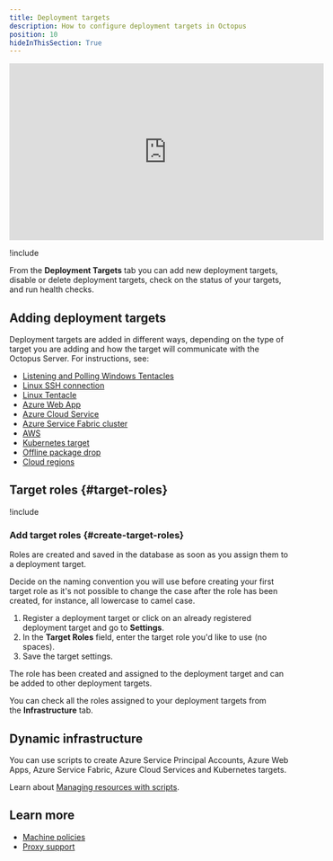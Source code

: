 ```yaml
---
title: Deployment targets
description: How to configure deployment targets in Octopus
position: 10
hideInThisSection: True
---
```


<iframe width="560" height="315" src="https://www.youtube.com/embed/CBws8yDaN4w" frameborder="0" allow="accelerometer; autoplay; encrypted-media; gyroscope; picture-in-picture" allowfullscreen></iframe>

!include <deployment-targets>

From the **Deployment Targets** tab you can add new deployment targets, disable or delete deployment targets, check on the status of your targets, and run health checks.

## Adding deployment targets

Deployment targets are added in different ways, depending on the type of target you are adding and how the target will communicate with the Octopus Server. For instructions, see:

- [Listening and Polling Windows Tentacles](/docs/infrastructure/deployment-targets/windows-targets/index.md)
- [Linux SSH connection](/docs/infrastructure/deployment-targets/linux/ssh-target.md)
- [Linux Tentacle](docs/infrastructure/deployment-targets/linux/tentacle/index.md)
- [Azure Web App](/docs/infrastructure/deployment-targets/azure/web-app-targets/index.md)
- [Azure Cloud Service](/docs/infrastructure/deployment-targets/azure/cloud-service-targets/index.md)
- [Azure Service Fabric cluster](/docs/infrastructure/deployment-targets/azure/service-fabric-cluster-targets/index.md)
- [AWS](/docs/infrastructure/accounts/aws/index.md)
- [Kubernetes target](/docs/infrastructure/deployment-targets/kubernetes-target/index.md)
- [Offline package drop](/docs/infrastructure/deployment-targets/offline-package-drop.md)
- [Cloud regions](/docs/infrastructure/deployment-targets/cloud-regions.md)

## Target roles {#target-roles}

!include <target-roles>

### Add target roles {#create-target-roles}

Roles are created and saved in the database as soon as you assign them to a deployment target.

Decide on the naming convention you will use before creating your first target role as it's not possible to change the case after the role has been created, for instance, all lowercase to camel case.

1. Register a deployment target or click on an already registered deployment target and go to **Settings**.
2. In the **Target Roles** field, enter the target role you'd like to use (no spaces).
3. Save the target settings.

The role has been created and assigned to the deployment target and can be added to other deployment targets.

You can check all the roles assigned to your deployment targets from the **Infrastructure** tab.

## Dynamic infrastructure

You can use scripts to create Azure Service Principal Accounts, Azure Web Apps, Azure Service Fabric, Azure Cloud Services and Kubernetes targets.

Learn about [Managing resources with scripts](/docs/infrastructure/deployment-targets/dynamic-infrastructure/index.md).

## Learn more

 - [Machine policies](/docs/infrastructure/deployment-targets/machine-policies.md)
 - [Proxy support](/docs/infrastructure/deployment-targets/proxy-support.md)

